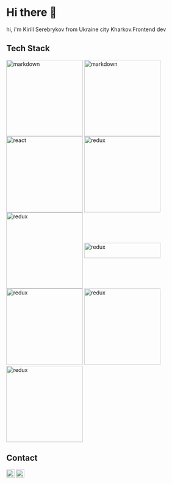 # **Hi there 👋**
hi, i'm Kirill Serebrykov from Ukraine city Kharkov.Frontend dev 

## Tech Stack 
<div>
<img align="center" alt="markdown" width="200px" src="https://img.shields.io/badge/JavaScript-323330?style=for-the-badge&logo=javascript&logoColor=F7DF1E" />
<img align="center" alt="markdown" width="200px" src="https://img.shields.io/badge/Markdown-000000?style=for-the-badge&logo=markdown&logoColor=white" />
</div> 
<div>
<img align="center" alt="react" width="200px"   src="https://img.shields.io/badge/React-20232A?style=for-the-badge&logo=react&logoColor=61DAFB" />
<img align="center" alt="redux" width="200px"  src="https://img.shields.io/badge/Redux-593D88?style=for-the-badge&logo=redux&logoColor=white" />
</div> 
<div>
<img align="center" alt="redux" width="200px"  src="https://img.shields.io/badge/Material%20UI-007FFF?style=for-the-badge&logo=mui&logoColor=white" />
<img align="center" alt="redux" width="200x" height="40px"
src="https://img.shields.io/badge/styled--components-DB7093?style=for-the-badge&logo=styled-components&logoColor=white" />
</div> 
<div class="frontend" >
<img alt="redux" width="200x" 
src="https://img.shields.io/badge/Node.js-339933?style=for-the-badge&logo=nodedotjs&logoColor=white" />
<img  alt="redux" width="200x" 
src="https://img.shields.io/badge/fastify-202020?style=for-the-badge&logo=fastify&logoColor=white" />
</div> 
<img  alt="redux" width="200x" src="https://img.shields.io/badge/MongoDB-4EA94B?style=for-the-badge&logo=mongodb&logoColor=white" />

## Contact

<a href="https://www.linkedin.com/in/%D0%BA%D0%B8%D1%80%D0%B8%D0%BB%D0%BB-%D1%81%D0%B5%D1%80%D0%B5%D0%B1%D1%80%D1%8F%D0%BA%D0%BE%D0%B2-88696a20b/">
  <img align="left" alt="Abhishek's LinkedIN" width="22px" src="https://raw.githubusercontent.com/peterthehan/peterthehan/master/assets/linkedin.svg" />
</a>
<a href="https://t.me/Kirill_Serebrykov">
  <img align="left" alt="Abhishek's LinkedIN" width="22px" src="https://upload.wikimedia.org/wikipedia/commons/thumb/8/83/Telegram_2019_Logo.svg/2048px-Telegram_2019_Logo.svg.png"/>
</a>
<br/>

